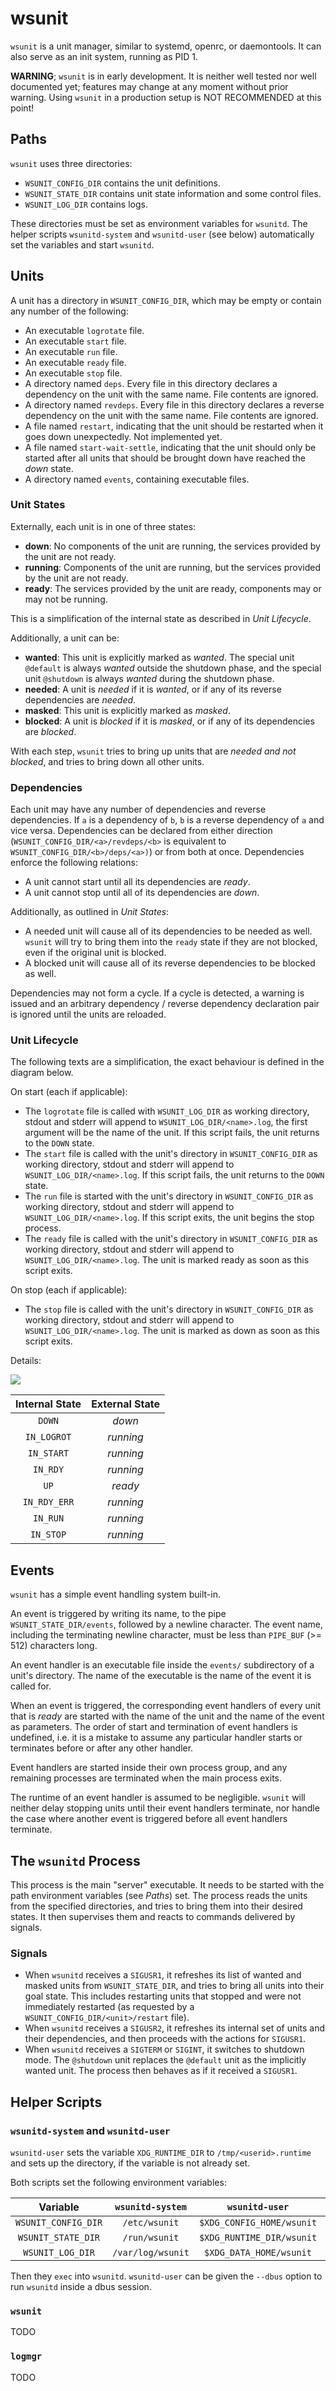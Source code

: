 # wsunit

`wsunit` is a unit manager, similar to systemd, openrc, or daemontools. It can
also serve as an init system, running as PID 1.

**WARNING**; `wsunit` is in early development. It is neither well tested nor
well documented yet; features may change at any moment without prior warning.
Using `wsunit` in a production setup is NOT RECOMMENDED at this point!

## Paths

`wsunit` uses three directories:

- `WSUNIT_CONFIG_DIR` contains the unit definitions.
- `WSUNIT_STATE_DIR` contains unit state information and some control files.
- `WSUNIT_LOG_DIR` contains logs.

These directories must be set as environment variables for `wsunitd`. The
helper scripts `wsunitd-system` and `wsunitd-user` (see below) automatically set
the variables and start `wsunitd`.

## Units

A unit has a directory in `WSUNIT_CONFIG_DIR`, which may be empty or contain any
number of the following:

- An executable `logrotate` file.
- An executable `start` file.
- An executable `run` file.
- An executable `ready` file.
- An executable `stop` file.
- A directory named `deps`. Every file in this directory declares a dependency
  on the unit with the same name. File contents are ignored.
- A directory named `revdeps`. Every file in this directory declares a reverse
  dependency on the unit with the same name. File contents are ignored.
- A file named `restart`, indicating that the unit should be restarted when
  it goes down unexpectedly. Not implemented yet.
- A file named `start-wait-settle`, indicating that the unit should only be
  started after all units that should be brought down have reached the _down_
  state.
- A directory named `events`, containing executable files.

### Unit States

Externally, each unit is in one of three states:

- **down**: No components of the unit are running, the services provided by the
  unit are not ready.
- **running**: Components of the unit are running, but the services provided by
  the unit are not ready.
- **ready**: The services provided by the unit are ready, components may or may
  not be running.

This is a simplification of the internal state as described in _Unit Lifecycle_.

Additionally, a unit can be:

- **wanted**: This unit is explicitly marked as _wanted_. The special unit
  `@default` is always _wanted_ outside the shutdown phase, and the special unit
  `@shutdown` is always _wanted_ during the shutdown phase.
- **needed**: A unit is _needed_ if it is _wanted_, or if any of its reverse
  dependencies are _needed_.
- **masked**: This unit is explicitly marked as _masked_.
- **blocked**: A unit is _blocked_ if it is _masked_, or if any of its
  dependencies are _blocked_.

With each step, `wsunit` tries to bring up units that are _needed and not
blocked_, and tries to bring down all other units.

### Dependencies

Each unit may have any number of dependencies and reverse dependencies. If `a`
is a dependency of `b`, `b` is a reverse dependency of `a` and vice versa.
Dependencies can be declared from either direction
(`WSUNIT_CONFIG_DIR/<a>/revdeps/<b>` is equivalent to
`WSUNIT_CONFIG_DIR/<b>/deps/<a>)`) or from both at once. Dependencies enforce
the following relations:

- A unit cannot start until all its dependencies are _ready_.
- A unit cannot stop until all of its dependencies are _down_.

Additionally, as outlined in _Unit States_:

- A needed unit will cause all of its dependencies to be needed as well.
  `wsunit` will try to bring them into the `ready` state if they are not
  blocked, even if the original unit is blocked.
- A blocked unit will cause all of its reverse dependencies to be blocked as
  well.

Dependencies may not form a cycle. If a cycle is detected, a warning is issued
and an arbitrary dependency / reverse dependency declaration pair is ignored
until the units are reloaded.

### Unit Lifecycle

The following texts are a simplification, the exact behaviour is defined in the
diagram below.

On start (each if applicable):

- The `logrotate` file is called with `WSUNIT_LOG_DIR` as working directory,
  stdout and stderr will append to `WSUNIT_LOG_DIR/<name>.log`, the first
  argument will be the name of the unit. If this script fails, the unit returns
  to the `DOWN` state.
- The `start` file is called with the unit's directory in `WSUNIT_CONFIG_DIR` as
  working directory, stdout and stderr will append to
  `WSUNIT_LOG_DIR/<name>.log`. If this script fails, the unit returns to the
  `DOWN` state.
- The `run` file is started with the unit's directory in `WSUNIT_CONFIG_DIR` as
  working directory, stdout and stderr will append to
  `WSUNIT_LOG_DIR/<name>.log`. If this script exits, the unit begins the stop
  process.
- The `ready` file is called with the unit's directory in `WSUNIT_CONFIG_DIR`
  as working directory, stdout and stderr will append to
  `WSUNIT_LOG_DIR/<name>.log`. The unit is marked ready as soon as this script
  exits.

On stop (each if applicable):

- The `stop` file is called with the unit's directory in `WSUNIT_CONFIG_DIR` as
  working directory, stdout and stderr will append to
  `WSUNIT_LOG_DIR/<name>.log`. The unit is marked as down as soon as this script
  exits.

Details:

![](state_machine.png)

| Internal State | External State |
|:--------------:|:--------------:|
| `DOWN`         | _down_         |
| `IN_LOGROT`    | _running_      |
| `IN_START`     | _running_      |
| `IN_RDY`       | _running_      |
| `UP`           | _ready_        |
| `IN_RDY_ERR`   | _running_      |
| `IN_RUN`       | _running_      |
| `IN_STOP`      | _running_      |

## Events

`wsunit` has a simple event handling system built-in.

An event is triggered by writing its name, to the pipe
`WSUNIT_STATE_DIR/events`, followed by a newline character. The event name,
including the terminating newline character, must be less than `PIPE_BUF`
(>= 512) characters long.

An event handler is an executable file inside the `events/` subdirectory of a
unit's directory. The name of the executable is the name of the event it is
called for.

When an event is triggered, the corresponding event handlers of every unit that
is *ready* are started with the name of the unit and the name of the event as
parameters. The order of start and termination of event handlers is undefined,
i.e. it is a mistake to assume any particular handler starts or terminates
before or after any other handler.

Event handlers are started inside their own process group, and any remaining
processes are terminated when the main process exits.

The runtime of an event handler is assumed to be negligible. `wsunit` will
neither delay stopping units until their event handlers terminate, nor handle
the case where another event is triggered before all event handlers terminate.

## The `wsunitd` Process

This process is the main "server" executable. It needs to be started with the
path environment variables (see _Paths_) set. The process reads the units from
the specified directories, and tries to bring them into their desired states.
It then supervises them and reacts to commands delivered by signals.

### Signals

- When `wsunitd` receives a `SIGUSR1`, it refreshes its list of wanted and
  masked units from `WSUNIT_STATE_DIR`, and tries to bring all units into their
  goal state. This includes restarting units that stopped and were not
  immediately restarted (as requested by a `WSUNIT_CONFIG_DIR/<unit>/restart`
  file).
- When `wsunitd` receives a `SIGUSR2`, it refreshes its internal set of units
  and their dependencies, and then proceeds with the actions for `SIGUSR1`.
- When `wsunitd` receives a `SIGTERM` or `SIGINT`, it switches to shutdown mode.
  The `@shutdown` unit replaces the `@default` unit as the implicitly wanted
  unit. The process then behaves as if it received a `SIGUSR1`.

## Helper Scripts

### `wsunitd-system` and `wsunitd-user`

`wsunitd-user` sets the variable `XDG_RUNTIME_DIR` to `/tmp/<userid>.runtime`
and sets up the directory, if the variable is not already set.

Both scripts set the following environment variables:

| Variable            | `wsunitd-system`  | `wsunitd-user`            | `wsunitd-user` fallback         |
|:-------------------:|:-----------------:|:-------------------------:|:-------------------------------:|
| `WSUNIT_CONFIG_DIR` | `/etc/wsunit`     | `$XDG_CONFIG_HOME/wsunit` | `$HOME/.config/wsunit`          |
| `WSUNIT_STATE_DIR`  | `/run/wsunit`     | `$XDG_RUNTIME_DIR/wsunit` | -                               |
| `WSUNIT_LOG_DIR`    | `/var/log/wsunit` | `$XDG_DATA_HOME/wsunit`   | `$HOME/.local/share/wsunit/log` |

Then they `exec` into `wsunitd`. `wsunitd-user` can be given the `--dbus` option
to run `wsunitd` inside a dbus session.

### `wsunit`

TODO

### `logmgr`

TODO
